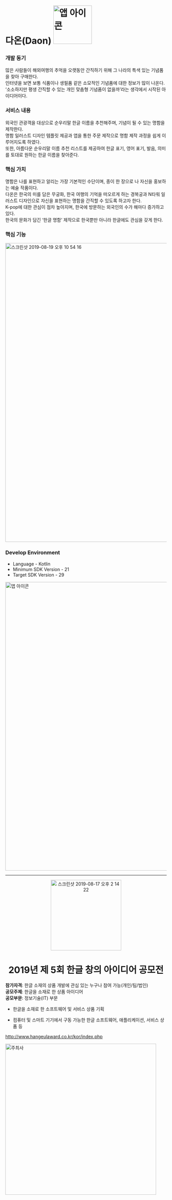 # 다온(Daon) <img width="120" alt="앱 아이콘" src="https://user-images.githubusercontent.com/38368820/63271214-9b8bda80-c2d4-11e9-9004-fb4d29f6770f.png">

### 개발 동기
많은 사람들이 해외여행의 추억을 오랫동안 간직하기 위해 그 나라의 특색 있는 기념품을 찾아 구매한다.<br/>
인터넷을 보면 보통 식품이나 생필품 같은 소모적인 기념품에 대한 정보가 많이 나온다.<br/> 
‘소소하지만 평생 간직할 수 있는 개인 맞춤형 기념품이 없을까’라는 생각에서 시작된 아이디어이다.

### 서비스 내용
외국인 관광객을 대상으로 순우리말 한글 이름을 추천해주며, 기념이 될 수 있는 명함을 제작한다.<br/>
명함 일러스트 디자인 템플릿 제공과 앱을 통한 주문 제작으로 명함 제작 과정을 쉽게 이루어지도록 하였다.<br/>
또한, 아름다운 순우리말 이름 추천 리스트를 제공하여 한글 표기, 영어 표기, 발음, 의미를 토대로 원하는 한글 이름을 찾아준다.

### 핵심 가치
명함은 나를 표현하고 알리는 가장 기본적인 수단이며, 종이 한 장으로 나 자신을 홍보하는 예술 작품이다.<br/>
다온은 한국의 미를 담은 무궁화, 한국 여행의 기억을 떠오르게 하는 경복궁과 N타워 일러스트 디자인으로 자신을 표현하는 명함을 간직할 수 있도록 하고자 한다.<br/>
K-pop에 대한 관심이 점차 높아지며, 한국에 방문하는 외국인의 수가 해마다 증가하고 있다.<br/>
한국의 문화가 담긴 ‘한글 명함’ 제작으로 한국뿐만 아니라 한글에도 관심을 갖게 한다.

### 핵심 기능

<img width="932" alt="스크린샷 2019-08-19 오후 10 54 16" src="https://user-images.githubusercontent.com/38368820/63271076-4ea80400-c2d4-11e9-9621-d3b0055348c0.png">

### Develop Environment

- Language - Kotlin
- Minimum SDK Version - 21
- Target SDK Version - 29

<img width="900" alt="앱 아이콘" src="https://user-images.githubusercontent.com/38368820/63271510-4a301b00-c2d5-11e9-9d81-c6e817e93320.png">

-------------------

<p align="center"><img width="220" alt="스크린샷 2019-08-17 오후 2 14 22" src="https://user-images.githubusercontent.com/38368820/63206961-9e7ea380-c0f9-11e9-8aeb-22a2b603e78d.png"></p>

<h1 align="center" font-weight: bold>
2019년 제 5회 한글 창의 아이디어 공모전</h1>

**참가자격**: 한글 소재의 상품 개발에 관심 있는 누구나 참여 가능(개인/팀/법인)<br/>
**공모주제**: 한글을 소재로 한 상품 아이디어<br/>
**공모부문**: 정보기술(IT) 부문
- 한글을 소재로 한 소프트웨어 및 서비스 상품 기획
* 컴퓨터 및 스마트 기기에서 구동 가능한 한글 소프트웨어, 애플리케이션, 서비스 상품 등

http://www.hangeulaward.co.kr/kor/index.php

<img width="471" alt="주최사" src="https://user-images.githubusercontent.com/38368820/63206994-1e0c7280-c0fa-11e9-967c-f779b6ab8d55.png">
